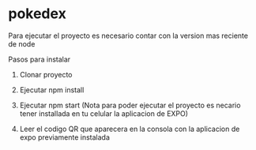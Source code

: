 # pokedex

Para ejecutar el proyecto es necesario contar con la version mas reciente de node

Pasos para instalar

1. Clonar proyecto

2. Ejecutar npm install

3. Ejecutar npm start (Nota para poder ejecutar el proyecto es necario tener installada en tu celular la aplicacion de EXPO)

4. Leer el codigo QR que aparecera en la consola con la aplicacion de expo previamente instalada
